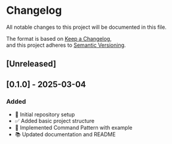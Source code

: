 # Changelog  

All notable changes to this project will be documented in this file.  

The format is based on [Keep a Changelog](https://keepachangelog.com/en/1.0.0/),  
and this project adheres to [Semantic Versioning](https://semver.org/).  

## [Unreleased]  


## [0.1.0] - 2025-03-04
### Added   
- 🚀 Initial repository setup  
- ✅ Added basic project structure  
- 📌 Implemented Command Pattern with example  
- 📚 Updated documentation and README  
